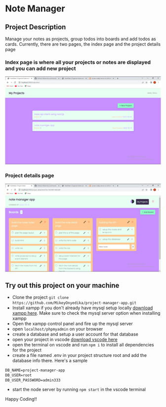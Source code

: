 # Note Manager

## Project Description

Manage your notes as projects, group todos into boards and add todos as cards. 
Currently, there are two pages, the index page and the project details page

### Index page is where all your projects or notes are displayed and you can add new project

![index page](./public/assets/index.png)

### Project details page

![note in detail](./public/assets/details.png)

## Try out this project on your machine
- Clone the project
`git clone https://github.com/MikeyOnyedika/project-manager-app.git`
- Install xampp if you don't already have mysql setup locally [download xampp here](https://xampp.org). Make sure to check the mysql server option when installing xampp
- Open the xampp control panel and fire up the mysql server
- open `localhost/phpmyadmin` on your browser
- create a database and setup a user account for that database
- open your project in vscode [download vscode here](https://code.visualstudio.com/)
- open the terminal on vscode and run `npm i` to install all dependencies for the project
- create a file named .env in your project structure root and add the database info there. Here's a sample
```env
DB_NAME=project-manager-app
DB_USER=root
DB_USER_PASSWORD=admin333
```
- start the node server by running
`npm start` in the vscode terminal

Happy Coding!!
